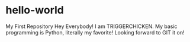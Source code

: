 # hello-world
My First Repository
Hey Everybody! I am TRIGGERCHICKEN. My basic programming is Python, literally my favorite! Looking forward to GIT it on!
